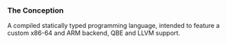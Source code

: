### The Conception

A compiled statically typed programming language, intended to feature a custom x86-64 and ARM backend, QBE and LLVM support. 

